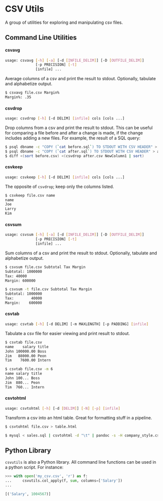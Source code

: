 # CSV Utils

A group of utilities for exploring and manipulating csv files.

## Command Line Utilities
#### csvavg
```bash
usage: csvavg [-h] [-a] [-d [INFILE_DELIM]] [-D [OUTFILE_DELIM]]
              [-p PRECISION] [-t]
              [infile] ...
```

Average columns of a csv and print the result to stdout. Optionally,
tabulate and alphabetize output.
```bash
$ csvavg file.csv Margin%
Margin%: .35
```

#### csvdrop
```bash
usage: csvdrop [-h] [-d DELIM] [infile] cols [cols ...]
```

Drop columns from a csv and print the result to stdout.  This can be useful
for comparing a file before and after a change is made, if the change includes
adding a new files.  For example, the result of a SQL query:
```bash
$ psql dbname -c "COPY (`cat before.sql`) TO STDOUT WITH CSV HEADER" > before.csv
$ psql dbname -c "COPY (`cat after.sql`) TO STDOUT WITH CSV HEADER" > after.csv
$ diff <(sort before.csv) <(csvdrop after.csv NewColumn1 | sort)
```

#### csvkeep
```bash
usage: csvkeep [-h] [-d DELIM] [infile] cols [cols ...]
```

The opposite of `csvdrop`; keep only the columns listed.
```bash
$ csvkeep file.csv name
name
Joe
Larry
Kim
```

#### csvsum
```bash
usage: csvsum [-h] [-a] [-d [INFILE_DELIM]] [-D [OUTFILE_DELIM]]
              [-p PRECISION] [-t]
              [infile] ...
```

Sum columns of a csv and print the result to stdout.  Optionally,
tabulate and alphabetize output.
```bash
$ csvsum file.csv Subtotal Tax Margin
Subtotal: 1000000
Tax: 40000
Margin: 600000

$ csvsum -t file.csv Subtotal Tax Margin
Subtotal: 1000000
Tax:        40000
Margin:    600000
```

#### csvtab
```bash
usage: csvtab [-h] [-d DELIM] [-m MAXLENGTH] [-p PADDING] [infile]
```

Tabulate a csv file for easier viewing and print result to stdout.
```bash
$ csvtab file.csv
name    salary title
John 100000.00 Boss
Jim   88000.00 Peon
Tim    7600.00 Intern

$ csvtab file.csv -m 6
name salary title
John 100... Boss
Jim  880... Peon
Tim  760... Intern
```

#### csvtohtml
```bash
usage: csvtohtml [-h] [-d [DELIM]] [-N] [-p] [infile]
```

Transform a csv into an html table. Great for formatting stuff in a pipeline.
```bash
$ csvtohtml file.csv > table.html

$ mysql < sales.sql | csvtohtml -d "\t" | pandoc -s -H company_style.css | bcat  # bcat is awesome
```

## Python Library
`csvutils` is also a Python library.  All command line functions can be used in a python script.  For instance:
```python
>>> with open('my_csv.csv', 'r') as f:
...     csvutils.col_apply(f, sum, columns=['Salary'])
...

[('Salary', 1004567)]
```
